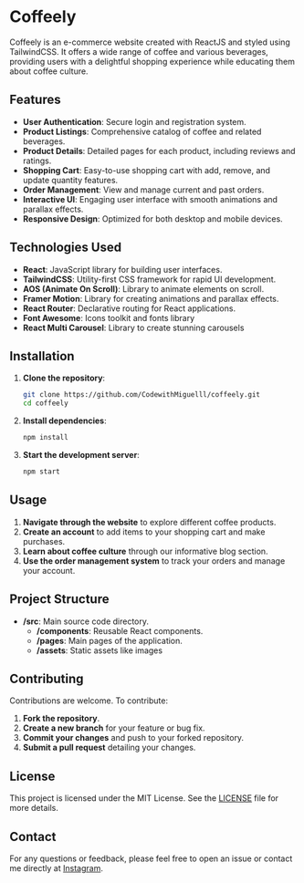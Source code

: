# Coffeely

Coffeely is an e-commerce website created with ReactJS and styled using TailwindCSS. It offers a wide range of coffee and various beverages, providing users with a delightful shopping experience while educating them about coffee culture.

## Features

- **User Authentication**: Secure login and registration system.
- **Product Listings**: Comprehensive catalog of coffee and related beverages.
- **Product Details**: Detailed pages for each product, including reviews and ratings.
- **Shopping Cart**: Easy-to-use shopping cart with add, remove, and update quantity features.
- **Order Management**: View and manage current and past orders.
- **Interactive UI**: Engaging user interface with smooth animations and parallax effects.
- **Responsive Design**: Optimized for both desktop and mobile devices.

## Technologies Used

- **React**: JavaScript library for building user interfaces.
- **TailwindCSS**: Utility-first CSS framework for rapid UI development.
- **AOS (Animate On Scroll)**: Library to animate elements on scroll.
- **Framer Motion**: Library for creating animations and parallax effects.
- **React Router**: Declarative routing for React applications.
- **Font Awesome**: Icons toolkit and fonts library
- **React Multi Carousel**: Library to create stunning carousels

## Installation

1. **Clone the repository**:
   ```sh
   git clone https://github.com/CodewithMiguelll/coffeely.git
   cd coffeely
   ```

2. **Install dependencies**:
   ```sh
   npm install
   ```

3. **Start the development server**:
   ```sh
   npm start
   ```

## Usage

1. **Navigate through the website** to explore different coffee products.
2. **Create an account** to add items to your shopping cart and make purchases.
3. **Learn about coffee culture** through our informative blog section.
4. **Use the order management system** to track your orders and manage your account.

## Project Structure

- **/src**: Main source code directory.
  - **/components**: Reusable React components.
  - **/pages**: Main pages of the application.
  - **/assets**: Static assets like images

## Contributing

Contributions are welcome. To contribute:

1. **Fork the repository**.
2. **Create a new branch** for your feature or bug fix.
3. **Commit your changes** and push to your forked repository.
4. **Submit a pull request** detailing your changes.

## License

This project is licensed under the MIT License. See the [LICENSE](LICENSE) file for more details.

## Contact

For any questions or feedback, please feel free to open an issue or contact me directly at [Instagram](instagram.com/developedby.miguel).

